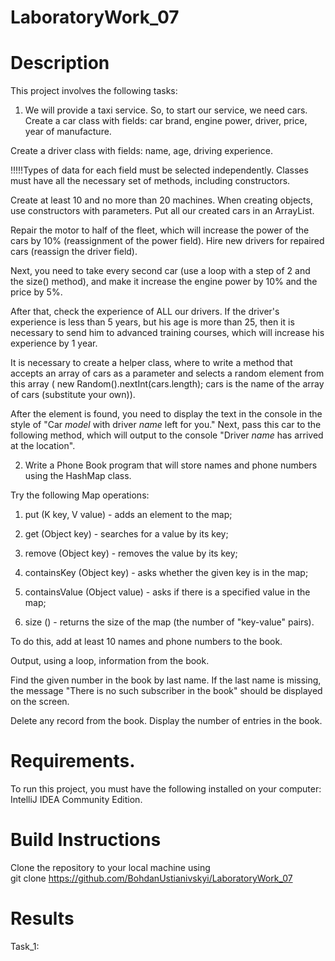 # LaboratoryWork_07
# Description
This project involves the following tasks:

1. We will provide a taxi service. So, to start our service, we need cars. Create a car class with fields: car brand, engine power, driver, price, year of manufacture.

Create a driver class with fields: name, age, driving experience.

!!!!!Types of data for each field must be selected independently. Classes must have all the necessary set of methods, including constructors.

Create at least 10 and no more than 20 machines. When creating objects, use constructors with parameters. Put all our created cars in an ArrayList.

Repair the motor to half of the fleet, which will increase the power of the cars by 10% (reassignment of the power field). Hire new drivers for repaired cars (reassign the driver field).

Next, you need to take every second car (use a loop with a step of 2 and the size() method), and make it increase the engine power by 10% and the price by 5%.

After that, check the experience of ALL our drivers. If the driver's experience is less than 5 years, but his age is more than 25, then it is necessary to send him to advanced training courses, which will increase his experience by 1 year.

It is necessary to create a helper class, where to write a method that accepts an array of cars as a parameter and selects a random element from this array ( new Random().nextInt(cars.length); cars is the name of the array of cars (substitute your own)).

After the element is found, you need to display the text in the console in the style of "Car *model* with driver *name* left for you." Next, pass this car to the following method, which will output to the console "Driver *name* has arrived at the location".

2. Write a Phone Book program that will store names and phone numbers using the HashMap class.

Try the following Map operations:

1. put (K key, V value) - adds an element to the map;

2. get (Object key) - searches for a value by its key;

3. remove (Object key) - removes the value by its key;
 
4. containsKey (Object key) - asks whether the given key is in the map;
 
5. containsValue (Object value) - asks if there is a specified value in the map;
 
6. size () - returns the size of the map (the number of "key-value" pairs).
 
To do this, add at least 10 names and phone numbers to the book.

Output, using a loop, information from the book.

Find the given number in the book by last name. If the last name is missing, the message "There is no such subscriber in the book" should be displayed on the screen. 

Delete any record from the book. Display the number of entries in the book.

# Requirements.
To run this project, you must have the following installed on your computer: IntelliJ IDEA Community Edition.

# Build Instructions
Clone the repository to your local machine using <br>
git clone  https://github.com/BohdanUstianivskyi/LaboratoryWork_07

# Results

Task_1: <br>
